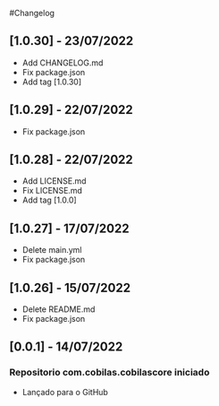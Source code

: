 #Changelog
## [1.0.30] - 23/07/2022
- Add CHANGELOG.md
- Fix package.json
- Add tag [1.0.30]
## [1.0.29] - 22/07/2022
- Fix package.json
## [1.0.28] - 22/07/2022
- Add LICENSE.md
- Fix LICENSE.md
- Add tag [1.0.0]
## [1.0.27] - 17/07/2022
- Delete main.yml
- Fix package.json
## [1.0.26] - 15/07/2022
- Delete README.md
- Fix package.json
## [0.0.1] - 14/07/2022
### Repositorio com.cobilas.cobilascore iniciado
- Lançado para o GitHub
